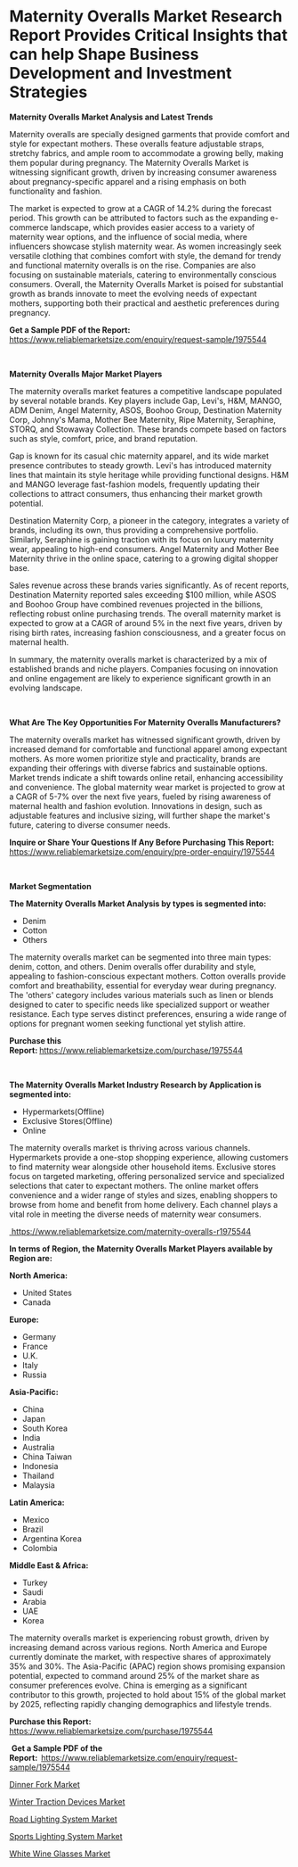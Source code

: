 <p><h1>Maternity Overalls Market Research Report Provides Critical Insights that can help Shape Business Development and Investment Strategies</h1></p><p><strong>Maternity Overalls Market Analysis and Latest Trends</strong></p>
<p><p>Maternity overalls are specially designed garments that provide comfort and style for expectant mothers. These overalls feature adjustable straps, stretchy fabrics, and ample room to accommodate a growing belly, making them popular during pregnancy. The Maternity Overalls Market is witnessing significant growth, driven by increasing consumer awareness about pregnancy-specific apparel and a rising emphasis on both functionality and fashion. </p><p>The market is expected to grow at a CAGR of 14.2% during the forecast period. This growth can be attributed to factors such as the expanding e-commerce landscape, which provides easier access to a variety of maternity wear options, and the influence of social media, where influencers showcase stylish maternity wear. As women increasingly seek versatile clothing that combines comfort with style, the demand for trendy and functional maternity overalls is on the rise. Companies are also focusing on sustainable materials, catering to environmentally conscious consumers. Overall, the Maternity Overalls Market is poised for substantial growth as brands innovate to meet the evolving needs of expectant mothers, supporting both their practical and aesthetic preferences during pregnancy.</p></p>
<p><strong>Get a Sample PDF of the Report:&nbsp;</strong> <a href="https://www.reliablemarketsize.com/enquiry/request-sample/1975544?utm_campaign=2095&utm_medium=2&utm_source=Github&utm_content=ia&utm_term=05042025&utm_id=maternity-overalls">https://www.reliablemarketsize.com/enquiry/request-sample/1975544</a></p>
<p>&nbsp;</p>
<p><strong>Maternity Overalls Major Market Players</strong></p>
<p><p>The maternity overalls market features a competitive landscape populated by several notable brands. Key players include Gap, Levi's, H&M, MANGO, ADM Denim, Angel Maternity, ASOS, Boohoo Group, Destination Maternity Corp, Johnny's Mama, Mother Bee Maternity, Ripe Maternity, Seraphine, STORQ, and Stowaway Collection. These brands compete based on factors such as style, comfort, price, and brand reputation.</p><p>Gap is known for its casual chic maternity apparel, and its wide market presence contributes to steady growth. Levi's has introduced maternity lines that maintain its style heritage while providing functional designs. H&M and MANGO leverage fast-fashion models, frequently updating their collections to attract consumers, thus enhancing their market growth potential.</p><p>Destination Maternity Corp, a pioneer in the category, integrates a variety of brands, including its own, thus providing a comprehensive portfolio. Similarly, Seraphine is gaining traction with its focus on luxury maternity wear, appealing to high-end consumers. Angel Maternity and Mother Bee Maternity thrive in the online space, catering to a growing digital shopper base.</p><p>Sales revenue across these brands varies significantly. As of recent reports, Destination Maternity reported sales exceeding $100 million, while ASOS and Boohoo Group have combined revenues projected in the billions, reflecting robust online purchasing trends. The overall maternity market is expected to grow at a CAGR of around 5% in the next five years, driven by rising birth rates, increasing fashion consciousness, and a greater focus on maternal health.</p><p>In summary, the maternity overalls market is characterized by a mix of established brands and niche players. Companies focusing on innovation and online engagement are likely to experience significant growth in an evolving landscape.</p></p>
<p>&nbsp;</p>
<p><strong>What Are The Key Opportunities For Maternity Overalls Manufacturers?</strong></p>
<p><p>The maternity overalls market has witnessed significant growth, driven by increased demand for comfortable and functional apparel among expectant mothers. As more women prioritize style and practicality, brands are expanding their offerings with diverse fabrics and sustainable options. Market trends indicate a shift towards online retail, enhancing accessibility and convenience. The global maternity wear market is projected to grow at a CAGR of 5-7% over the next five years, fueled by rising awareness of maternal health and fashion evolution. Innovations in design, such as adjustable features and inclusive sizing, will further shape the market's future, catering to diverse consumer needs.</p></p>
<p><strong>Inquire or Share Your Questions If Any Before Purchasing This Report:</strong> <a href="https://www.reliablemarketsize.com/enquiry/pre-order-enquiry/1975544?utm_campaign=2095&utm_medium=2&utm_source=Github&utm_content=ia&utm_term=05042025&utm_id=maternity-overalls">https://www.reliablemarketsize.com/enquiry/pre-order-enquiry/1975544</a></p>
<p>&nbsp;</p>
<p><strong>Market Segmentation</strong></p>
<p><strong>The Maternity Overalls Market Analysis by types is segmented into:</strong></p>
<p><ul><li>Denim</li><li>Cotton</li><li>Others</li></ul></p>
<p><p>The maternity overalls market can be segmented into three main types: denim, cotton, and others. Denim overalls offer durability and style, appealing to fashion-conscious expectant mothers. Cotton overalls provide comfort and breathability, essential for everyday wear during pregnancy. The 'others' category includes various materials such as linen or blends designed to cater to specific needs like specialized support or weather resistance. Each type serves distinct preferences, ensuring a wide range of options for pregnant women seeking functional yet stylish attire.</p></p>
<p><strong>Purchase this Report:&nbsp;</strong><a href="https://www.reliablemarketsize.com/purchase/1975544?utm_campaign=2095&utm_medium=2&utm_source=Github&utm_content=ia&utm_term=05042025&utm_id=maternity-overalls">https://www.reliablemarketsize.com/purchase/1975544</a></p>
<p>&nbsp;</p>
<p><strong>The Maternity Overalls Market Industry Research by Application is segmented into:</strong></p>
<p><ul><li>Hypermarkets(Offline)</li><li>Exclusive Stores(Offline)</li><li>Online</li></ul></p>
<p><p>The maternity overalls market is thriving across various channels. Hypermarkets provide a one-stop shopping experience, allowing customers to find maternity wear alongside other household items. Exclusive stores focus on targeted marketing, offering personalized service and specialized selections that cater to expectant mothers. The online market offers convenience and a wider range of styles and sizes, enabling shoppers to browse from home and benefit from home delivery. Each channel plays a vital role in meeting the diverse needs of maternity wear consumers.</p></p>
<p><a href="https://www.reliablemarketsize.com/maternity-overalls-r1975544?utm_campaign=2095&utm_medium=2&utm_source=Github&utm_content=ia&utm_term=05042025&utm_id=maternity-overalls">&nbsp;https://www.reliablemarketsize.com/maternity-overalls-r1975544</a></p>
<p><strong>In terms of Region, the Maternity Overalls Market Players available by Region are:</strong></p>
<p>
    <p> <strong> North America: </strong>
        <ul>
            <li>United States</li>
            <li>Canada</li>
        </ul>
        </p> 
    <p> <strong> Europe: </strong>
        <ul>
            <li>Germany</li>
            <li>France</li>
            <li>U.K.</li>
            <li>Italy</li>
            <li>Russia</li>
        </ul>
        </p> 
    <p> <strong> Asia-Pacific: </strong>
        <ul>
            <li>China</li>
            <li>Japan</li>
            <li>South Korea</li>
            <li>India</li>
            <li>Australia</li>
            <li>China Taiwan</li>
            <li>Indonesia</li>
            <li>Thailand</li>
            <li>Malaysia</li>
        </ul>
        </p> 
    <p> <strong> Latin America: </strong>
        <ul>
            <li>Mexico</li>
            <li>Brazil</li>
            <li>Argentina Korea</li>
            <li>Colombia</li>
        </ul>
        </p> 
    <p> <strong> Middle East & Africa: </strong>
        <ul>
            <li>Turkey</li>
            <li>Saudi</li>
            <li>Arabia</li>
            <li>UAE</li>
            <li>Korea</li>
        </ul>
    </p>
    </p>
<p><p>The maternity overalls market is experiencing robust growth, driven by increasing demand across various regions. North America and Europe currently dominate the market, with respective shares of approximately 35% and 30%. The Asia-Pacific (APAC) region shows promising expansion potential, expected to command around 25% of the market share as consumer preferences evolve. China is emerging as a significant contributor to this growth, projected to hold about 15% of the global market by 2025, reflecting rapidly changing demographics and lifestyle trends.</p></p>
<p><strong>Purchase this Report: </strong><a href="https://www.reliablemarketsize.com/purchase/1975544?utm_campaign=2095&utm_medium=2&utm_source=Github&utm_content=ia&utm_term=05042025&utm_id=maternity-overalls">https://www.reliablemarketsize.com/purchase/1975544</a></p>
<p>&nbsp;<strong>Get a Sample PDF of the Report:&nbsp;&nbsp;</strong><a href="https://www.reliablemarketsize.com/enquiry/request-sample/1975544?utm_campaign=2095&utm_medium=2&utm_source=Github&utm_content=ia&utm_term=05042025&utm_id=maternity-overalls">https://www.reliablemarketsize.com/enquiry/request-sample/1975544</a></p>
<p><strong></strong></p>
<p><p><a href="https://github.com/janskudiony/Market-Research-Report-List-1/blob/main/dinner-fork-market.md?utm_campaign=2095&utm_medium=2&utm_source=Github&utm_content=ia&utm_term=05042025&utm_id=maternity-overalls">Dinner Fork Market</a></p><p><a href="https://github.com/abararybar2x/Market-Research-Report-List-1/blob/main/winter-traction-devices-market.md?utm_campaign=2095&utm_medium=2&utm_source=Github&utm_content=ia&utm_term=05042025&utm_id=maternity-overalls">Winter Traction Devices Market</a></p><p><a href="https://github.com/estaykaleslo/Market-Research-Report-List-1/blob/main/road-lighting-system-market.md?utm_campaign=2095&utm_medium=2&utm_source=Github&utm_content=ia&utm_term=05042025&utm_id=maternity-overalls">Road Lighting System Market</a></p><p><a href="https://github.com/parthplagaf6/Market-Research-Report-List-1/blob/main/sports-lighting-system-market.md?utm_campaign=2095&utm_medium=2&utm_source=Github&utm_content=ia&utm_term=05042025&utm_id=maternity-overalls">Sports Lighting System Market</a></p><p><a href="https://github.com/tandyorandby/Market-Research-Report-List-1/blob/main/white-wine-glasses-market.md?utm_campaign=2095&utm_medium=2&utm_source=Github&utm_content=ia&utm_term=05042025&utm_id=maternity-overalls">White Wine Glasses Market</a></p></p>